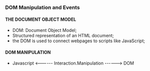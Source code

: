 ### DOM Manipulation and Events
  
#### THE DOCUMENT OBJECT MODEL
- DOM: Document Object Model;
- Structured representation of an HTML document;
- the DOM is used to connect webpages to scripts like JavaScript;

#### DOM MANIPULATION
- Javascript <------ Interaction.Manipulation ------> DOM

